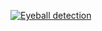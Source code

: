 [![Eyeball detection](https://img.youtube.com/vi/PzcROpVZUH0/0.jpg)](https://youtu.be/PzcROpVZUH0?t=0s)
